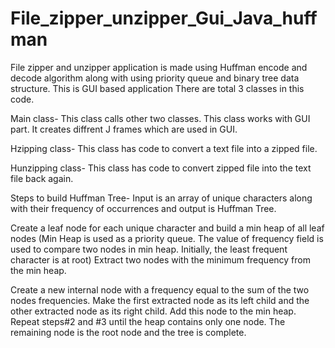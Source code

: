 # File_zipper_unzipper_Gui_Java_huffman
File zipper and unzipper application is made using Huffman encode and decode algorithm along with using priority queue and binary tree data structure. This is GUI based application
There are total 3 classes in this code.

Main class-
This class calls other two classes.
This class works with GUI part. It creates diffrent J frames which are used in GUI.

Hzipping class-
This class has code to convert a text file into a zipped file.

Hunzipping class-
This class has code to convert zipped file into the text file back again.


Steps to build Huffman Tree-
Input is an array of unique characters along with their frequency of occurrences and output is Huffman Tree. 

Create a leaf node for each unique character and build a min heap of all leaf nodes (Min Heap is used as a priority queue. The value of frequency field is used to compare two nodes in min heap. Initially, the least frequent character is at root)
Extract two nodes with the minimum frequency from the min heap.
 
Create a new internal node with a frequency equal to the sum of the two nodes frequencies. Make the first extracted node as its left child and the other extracted node as its right child. Add this node to the min heap.
Repeat steps#2 and #3 until the heap contains only one node. The remaining node is the root node and the tree is complete.

